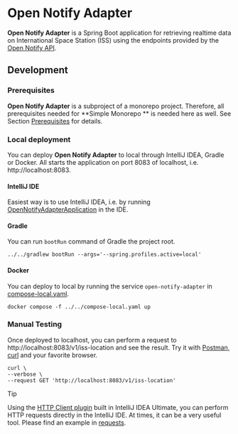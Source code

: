 # Open Notify Adapter

**Open Notify Adapter** is a Spring Boot application for retrieving realtime data on International Space Station (ISS)
using the endpoints provided by the [Open Notify API](http://open-notify.org).

## Development

### Prerequisites

**Open Notify Adapter** is a subproject of a monorepo project. Therefore, all prerequisites needed for **Simple Monorepo
** is needed here as well. See Section [Prerequisites](../../README.md#prerequisites) for details.

### Local deployment

You can deploy **Open Notify Adapter** to local through IntelliJ IDEA, Gradle or Docker. All starts the application on
port 8083 of localhost, i.e. http://localhost:8083.

#### IntelliJ IDE

Easiest way is to use IntelliJ IDEA, i.e. by
running [OpenNotifyAdapterApplication](src/main/java/org/keilstein/simplemonorepo/opennotifyadapter/OpenNotifyAdapterApplication.java)
in the IDE.

#### Gradle

You can run `bootRun` command of Gradle the project root.

```shell
../../gradlew bootRun --args='--spring.profiles.active=local'
```

#### Docker

You can deploy to local by running the service `open-notify-adapter` in [compose-local.yaml](../../compose-local.yaml).

```shell
docker compose -f ../../compose-local.yaml up
```

### Manual Testing

Once deployed to localhost, you can perform a request to http://localhost:8083/v1/iss-location and see the result. Try
it with [Postman](https://www.postman.com), [curl](https://curl.se) and your favorite browser.

```shell
curl \
--verbose \
--request GET 'http://localhost:8083/v1/iss-location'
```

> [!TIP]  
> Using the  [HTTP Client plugin](https://www.jetbrains.com/help/idea/http-client-in-product-code-editor.html) built in
> IntelliJ IDEA Ultimate, you can perform HTTP requests directly in the IntelliJ IDE. At times, it can be a very useful
> tool. Please find an example in [requests](../../requests/open-notify-adapter).